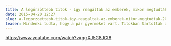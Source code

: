 ```yaml
---
title: A legőrzöttebb titok - így reagáltak az emberek, mikor megtudták
date: 2015-04-20 12:27
slug: a-legorzoettebb-titok-igy-reagaltak-az-emberek-mikor-megtudtak-2015042059
teaser: Mindenki tudta, hogy a pár gyermeket várt. Titokban tartották a kicsi nemét egészen a szülésig. De senki sem sejtette, hogy van egy még nagyobb titok is. Most megmutatjuk a család és barátok hihetetlen reakcióit!
---
```


https://www.youtube.com/watch?v=ggXJ5G8JCt8
